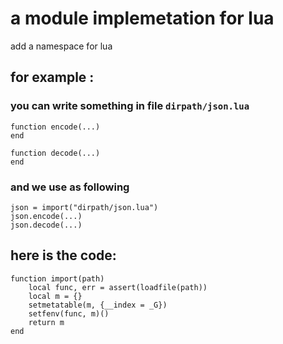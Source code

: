 # a module implemetation for lua

add a namespace for lua

## for example : 

### you can write something in file `dirpath/json.lua`


	function encode(...)
	end

	function decode(...)
	end

### and we use as following	

	json = import("dirpath/json.lua")
	json.encode(...)
	json.decode(...)

## here is the code:

	function import(path)
		local func, err = assert(loadfile(path))
		local m = {}
		setmetatable(m, {__index = _G})
		setfenv(func, m)()
		return m
	end

